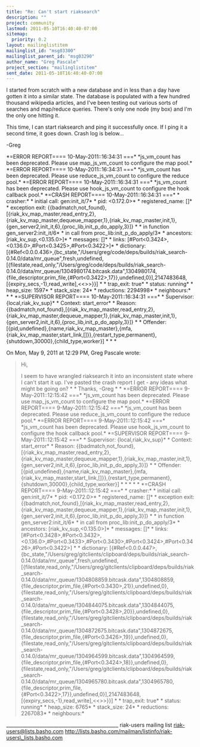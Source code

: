 ```yaml
---
title: "Re: Can't start riaksearch"
description: ""
project: community
lastmod: 2011-05-10T16:40:40-07:00
sitemap:
  priority: 0.2
layout: mailinglistitem
mailinglist_id: "msg03300"
mailinglist_parent_id: "msg03290"
author_name: "Greg Pascale"
project_section: "mailinglistitem"
sent_date: 2011-05-10T16:40:40-07:00
---
```



I started from scratch with a new database and in less than a day have
gotten it into a similar state. The database is populated with a few hundred
thousand wikipedia articles, and I've been testing out various sorts of
searches and map/reduce queries. There's only one node (my box) and I'm the
only one hitting it.

This time, I can start riaksearch and ping it successfully once. If I ping
it a second time, it goes down. Crash log is below...

-Greg

\*=ERROR REPORT==== 10-May-2011::16:34:31 ===\*
\*js\_vm\_count has been deprecated. Please use map\_js\_vm\_count to configure
the map pool.\*
\*=ERROR REPORT==== 10-May-2011::16:34:31 ===\*
\*js\_vm\_count has been deprecated. Please use reduce\_js\_vm\_count to configure
the reduce pool.\*
\*=ERROR REPORT==== 10-May-2011::16:34:31 ===\*
\*js\_vm\_count has been deprecated. Please use hook\_js\_vm\_count to configure
the hook callback pool.\*
\*=CRASH REPORT==== 10-May-2011::16:34:31 ===\*
\* crasher:\*
\* initial call: gen:init\_it/7\*
\* pid: <0.172.0>\*
\* registered\_name: []\*
\* exception exit:
{{badmatch,not\_found},[{riak\_kv\_map\_master,read\_entry,2},{riak\_kv\_map\_master,dequeue\_mapper,1},{riak\_kv\_map\_master,init,1},{gen\_server2,init\_it,6},{proc\_lib,init\_p\_do\_apply,3}]}
\*
\* in function gen\_server2:init\_it/6\*
\* in call from proc\_lib:init\_p\_do\_apply/3\*
\* ancestors: [riak\_kv\_sup,<0.135.0>]\*
\* messages: []\*
\* links: [#Port<0.3424>,<0.136.0>,#Port<0.3425>,#Port<0.3422>]\*
\* dictionary:
[{#Ref<0.0.0.436>,{bc\_state,"/Users/greg/code/deps/builds/riak\_search-0.14.0/data/mr\_queue",fresh,undefined,[{filestate,read\_only,"/Users/greg/code/deps/builds/riak\_search-0.14.0/data/mr\_queue/1304980174.bitcask.data",1304980174,{file\_descriptor,prim\_file,{#Port<0.3422>,17}},undefined,0}],2147483648,[{expiry\_secs,-1},read\_write],<<>>}}]
\*
\* trap\_exit: true\*
\* status: running\*
\* heap\_size: 1597\*
\* stack\_size: 24\*
\* reductions: 2294998\*
\* neighbours:\*
\*
\*
\*=SUPERVISOR REPORT==== 10-May-2011::16:34:31 ===\*
\* Supervisor: {local,riak\_kv\_sup}\*
\* Context: start\_error\*
\* Reason:
{{badmatch,not\_found},[{riak\_kv\_map\_master,read\_entry,2},{riak\_kv\_map\_master,dequeue\_mapper,1},{riak\_kv\_map\_master,init,1},{gen\_server2,init\_it,6},{proc\_lib,init\_p\_do\_apply,3}]}
\*
\* Offender:
[{pid,undefined},{name,riak\_kv\_map\_master},{mfa,{riak\_kv\_map\_master,start\_link,[]}},{restart\_type,permanent},{shutdown,30000},{child\_type,worker}]
\*
\*
\*

On Mon, May 9, 2011 at 12:29 PM, Greg Pascale  wrote:

> Hi,
>
> I seem to have wrangled riaksearch it into an inconsistent state where I
> can't start it up. I've pasted the crash report I get - any ideas what might
> be going on?
> \*
> \*
> Thanks,
> -Greg
> \*
> \*
> \*=ERROR REPORT==== 9-May-2011::12:15:42 ===\*
> \*js\_vm\_count has been deprecated. Please use map\_js\_vm\_count to configure
> the map pool.\*
> \*=ERROR REPORT==== 9-May-2011::12:15:42 ===\*
> \*js\_vm\_count has been deprecated. Please use reduce\_js\_vm\_count to
> configure the reduce pool.\*
> \*=ERROR REPORT==== 9-May-2011::12:15:42 ===\*
> \*js\_vm\_count has been deprecated. Please use hook\_js\_vm\_count to configure
> the hook callback pool.\*
> \*=SUPERVISOR REPORT==== 9-May-2011::12:15:42 ===\*
> \* Supervisor: {local,riak\_kv\_sup}\*
> \* Context: start\_error\*
> \* Reason:
> {{badmatch,not\_found},[{riak\_kv\_map\_master,read\_entry,2},{riak\_kv\_map\_master,dequeue\_mapper,1},{riak\_kv\_map\_master,init,1},{gen\_server2,init\_it,6},{proc\_lib,init\_p\_do\_apply,3}]}
> \*
> \* Offender:
> [{pid,undefined},{name,riak\_kv\_map\_master},{mfa,{riak\_kv\_map\_master,start\_link,[]}},{restart\_type,permanent},{shutdown,30000},{child\_type,worker}]
> \*
> \*
> \*
> \*
> \*
> \*=CRASH REPORT==== 9-May-2011::12:15:42 ===\*
> \* crasher:\*
> \* initial call: gen:init\_it/7\*
> \* pid: <0.172.0>\*
> \* registered\_name: []\*
> \* exception exit:
> {{badmatch,not\_found},[{riak\_kv\_map\_master,read\_entry,2},{riak\_kv\_map\_master,dequeue\_mapper,1},{riak\_kv\_map\_master,init,1},{gen\_server2,init\_it,6},{proc\_lib,init\_p\_do\_apply,3}]}
> \*
> \* in function gen\_server2:init\_it/6\*
> \* in call from proc\_lib:init\_p\_do\_apply/3\*
> \* ancestors: [riak\_kv\_sup,<0.135.0>]\*
> \* messages: []\*
> \* links:
> [#Port<0.3428>,#Port<0.3432>,<0.136.0>,#Port<0.3433>,#Port<0.3430>,#Port<0.3424>,#Port<0.3426>,#Port<0.3422>]
> \*
> \* dictionary:
> [{#Ref<0.0.0.447>,{bc\_state,"/Users/greg/gitclients/clipboard/deps/builds/riak\_search-0.14.0/data/mr\_queue",fresh,undefined,[{filestate,read\_only,"/Users/greg/gitclients/clipboard/deps/builds/riak\_search-0.14.0/data/mr\_queue/1304808859.bitcask.data",1304808859,{file\_descriptor,prim\_file,{#Port<0.3430>,21}},undefined,0},{filestate,read\_only,"/Users/greg/gitclients/clipboard/deps/builds/riak\_search-0.14.0/data/mr\_queue/1304844075.bitcask.data",1304844075,{file\_descriptor,prim\_file,{#Port<0.3428>,20}},undefined,0},{filestate,read\_only,"/Users/greg/gitclients/clipboard/deps/builds/riak\_search-0.14.0/data/mr\_queue/1304872675.bitcask.data",1304872675,{file\_descriptor,prim\_file,{#Port<0.3426>,19}},undefined,0},{filestate,read\_only,"/Users/greg/gitclients/clipboard/deps/builds/riak\_search-0.14.0/data/mr\_queue/1304964599.bitcask.data",1304964599,{file\_descriptor,prim\_file,{#Port<0.3424>,18}},undefined,0},{filestate,read\_only,"/Users/greg/gitclients/clipboard/deps/builds/riak\_search-0.14.0/data/mr\_queue/1304965780.bitcask.data",1304965780,{file\_descriptor,prim\_file,{#Port<0.3422>,17}},undefined,0}],2147483648,[{expiry\_secs,-1},read\_write],<<>>}}]
> \*
> \* trap\_exit: true\*
> \* status: running\*
> \* heap\_size: 6765\*
> \* stack\_size: 24\*
> \* reductions: 2267083\*
> \* neighbours:\*
>
\_\_\_\_\_\_\_\_\_\_\_\_\_\_\_\_\_\_\_\_\_\_\_\_\_\_\_\_\_\_\_\_\_\_\_\_\_\_\_\_\_\_\_\_\_\_\_
riak-users mailing list
riak-users@lists.basho.com
http://lists.basho.com/mailman/listinfo/riak-users\_lists.basho.com

